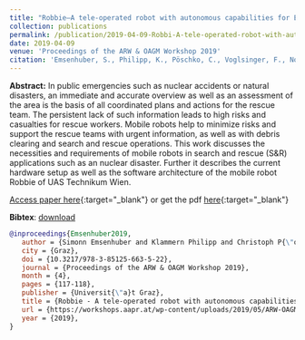 ```yaml
---
title: "Robbie–A tele-operated robot with autonomous capabilities for EnRicH-2019 robotics trial"
collection: publications
permalink: /publication/2019-04-09-Robbi-A-tele-operated-robot-with-autonomous-capabilities-for-EnRicH-2019-robotics-trail
date: 2019-04-09
venue: 'Proceedings of the ARW & OAGM Workshop 2019'
citation: 'Emsenhuber, S., Philipp, K., Pöschko, C., Voglsinger, F., Novotny, G., & Kubinger, W. (2019). Robbie – A tele-operated robot with autonomous capabilities forEnRicH-2019 robotics trial. Proceedings of the ARW & OAGM Workshop 2019, 117–118. https://doi.org/10.3217/978-3-85125-663-5-22'
---
```


__Abstract:__ In public emergencies such as nuclear accidents or natural disasters, an immediate and accurate overview as well as an assessment of the area is the basis of all coordinated plans and actions for the rescue team. The persistent lack of such information leads to high risks and casualties for rescue workers. Mobile robots help to minimize risks and support the rescue teams with urgent information, as well as with debris clearing and search and rescue operations. This work discusses the necessities and requirements of mobile robots in search and rescue (S&R) applications such as an nuclear disaster. Further it describes the current hardware setup as well as the software architecture of the mobile robot Robbie of UAS Technikum Wien.

[Access paper here](https://workshops.aapr.at/wp-content/uploads/2019/05/ARW-OAGM19_22.pdf){:target="_blank"} or get the pdf [here](https://novog93.github.io/files/paper/Robbie–A_tele_operated_Robot_With_Autonomous_Capabilities_for_EnRicH-2019robotics_trial.pdf){:target="_blank"}

__Bibtex__:  [download](https://novog93.github.io/files/bib/Emsenhuber2019.bib)

```bibtex
@inproceedings{Emsenhuber2019,
   author = {Simonn Emsenhuber and Klammern Philipp and Christoph P{\"o}schko and Florian Voglsinger and Georg Novotny and Wilfried Kubinger},
   city = {Graz},
   doi = {10.3217/978-3-85125-663-5-22},
   journal = {Proceedings of the ARW & OAGM Workshop 2019},
   month = {4},
   pages = {117-118},
   publisher = {Universit{\"a}t Graz},
   title = {Robbie - A tele-operated robot with autonomous capabilities forEnRicH-2019 robotics trial},
   url = {https://workshops.aapr.at/wp-content/uploads/2019/05/ARW-OAGM19_22.pdf},
   year = {2019},
}
```